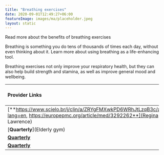 ```yaml
---
title: "Breathing exercises"
date: 2020-09-01T12:49:27+06:00
featureImage: images/ma/placeholder.jpeg
layout: static
---
```


Read more about the benefits of breathing exercises

Breathing is something you do tens of thousands of times each day, without even thinking about it. Learn more about using breathing as a life-enhancing tool.

Breathing exercises not only improve your respiratory health, but they can also help build strength and stamina, as well as improve general mood and wellbeing.

| Provider Links      | Free or Paid  |  
| :-----------          | :--------------:      |  
| [**https://www.scielo.br/j/clin/a/ZRYgFMXwkPD6WRhJtLzqB3c/abstract/?lang=en, https://europepmc.org/article/med/3292262**](Regina Lawrence) | Online | 
| [**Quarterly**](Elderly gym) | Online | 
| [**Quarterly**](Harvard) | Online | 
| [**Quarterly**]() |  | 
  

<br/><br/>






